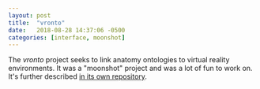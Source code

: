 ```yaml
---
layout: post
title:  "vronto"
date:   2018-08-28 14:37:06 -0500
categories: [interface, moonshot]
---
```


The _vronto_ project seeks to link anatomy ontologies to virtual reality environments. It was a "moonshot" project and was a lot of fun to work on.  It's further described [in its own repository](https://github.com/bioip/vronto).

